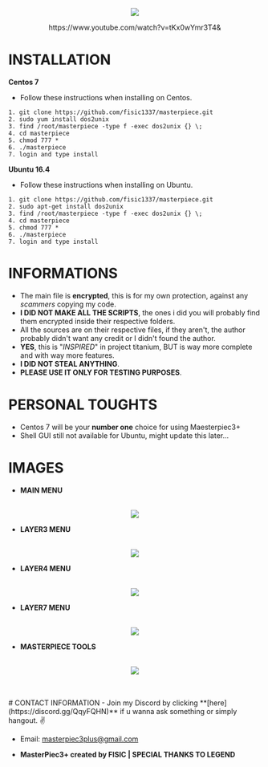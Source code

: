 <p align="center">
	<img src="https://i.postimg.cc/prz11dzH/m3.png">
</p>

<p align="center">
	https://www.youtube.com/watch?v=tKx0wYmr3T4&
</p>

# INSTALLATION

**Centos 7**
- Follow these instructions when installing on Centos.
```
1. git clone https://github.com/fisic1337/masterpiece.git 
2. sudo yum install dos2unix 
3. find /root/masterpiece -type f -exec dos2unix {} \;
4. cd masterpiece 
5. chmod 777 *
6. ./masterpiece 
7. login and type install
```
**Ubuntu 16.4**
- Follow these instructions when installing on Ubuntu.
```
1. git clone https://github.com/fisic1337/masterpiece.git 
2. sudo apt-get install dos2unix
3. find /root/masterpiece -type f -exec dos2unix {} \;
4. cd masterpiece 
5. chmod 777 *
6. ./masterpiece 
7. login and type install
```

# INFORMATIONS

- The main file is **encrypted**, this is for my own protection, against any *scammers* copying my code. 
- **I DID NOT MAKE ALL THE SCRIPTS**, the ones i did you will probably find them encrypted inside their respective folders.
- All the sources are on their respective files, if they aren't, the author probably didn't want any credit or I didn't found the author.
- **YES**, this is "*INSPIRED*" in project titanium, BUT is way more complete and with way more features.
- **I DID NOT STEAL ANYTHING**.
- **PLEASE USE IT ONLY FOR TESTING PURPOSES**.

# PERSONAL TOUGHTS

- Centos 7 will be your **number one** choice for using Maesterpiec3+
- Shell GUI still not available for Ubuntu, might update this later...

# IMAGES

- **MAIN MENU**
<br></br>
<p align="center">
	<img src="https://i.postimg.cc/8CbgfgD0/mainmenu.png">
</p>

- **LAYER3 MENU**
<br></br>
<p align="center">
	<img src="https://i.postimg.cc/xTkQxZyX/layer3.png">
</p>

- **LAYER4 MENU**
<br></br>
<p align="center">
	<img src="https://i.postimg.cc/KYbyY8XT/layer4.png">
</p>

- **LAYER7 MENU**
<br></br>
<p align="center">
	<img src="https://i.postimg.cc/Qd13sW-zs/layer7.png">
</p>

- **MASTERPIECE TOOLS**
<br></br>
<p align="center">
	<img src="https://i.postimg.cc/xTkQxZyX/layer3.png">
</p>
<br></br>
# CONTACT INFORMATION
- Join my Discord by clicking **[here](https://discord.gg/QqyFQHN)** if u wanna ask something or simply hangout. ✌️

- Email: masterpiec3plus@gmail.com

- **MasterPiec3+ created by FISIC | SPECIAL THANKS TO LEGEND**
